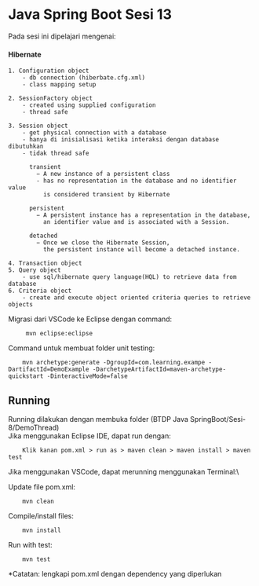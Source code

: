 # Java Spring Boot Sesi 13

Pada sesi ini dipelajari mengenai:
 #### Hibernate
 	1. Configuration object
		- db connection (hiberbate.cfg.xml)
		- class mapping setup
	
	2. SessionFactory object
		- created using supplied configuration
		- thread safe

	3. Session object
		- get physical connection with a database
		- hanya di inisialisasi ketika interaksi dengan database dibutuhkan
		- tidak thread safe
		  
		  transient 
		  	− A new instance of a persistent class
		  	- has no representation in the database and no identifier value 
		  	  is considered transient by Hibernate

		  persistent 
		    − A persistent instance has a representation in the database, 
		      an identifier value and is associated with a Session.
	
		  detached 
		    − Once we close the Hibernate Session, 
		      the persistent instance will become a detached instance.

	4. Transaction object
	5. Query object
		- use sql/hibernate query language(HQL) to retrieve data from database
	6. Criteria object
		- create and execute object oriented criteria queries to retrieve objects


Migrasi dari VSCode ke Eclipse dengan command:
        
         mvn eclipse:eclipse

Command untuk membuat folder unit testing: 

        mvn archetype:generate -DgroupId=com.learning.exampe -DartifactId=DemoExample -DarchetypeArtifactId=maven-archetype-quickstart -DinteractiveMode=false

## Running
Running dilakukan dengan membuka folder (BTDP Java SpringBoot/Sesi-8/DemoThread)\
Jika menggunakan Eclipse IDE, dapat run dengan:
        
        Klik kanan pom.xml > run as > maven clean > maven install > maven test

Jika menggunakan VSCode, dapat merunning menggunakan Terminal:\

Update file pom.xml:

        mvn clean
Compile/install files:

        mvn install
Run with test:

        mvn test

*Catatan: lengkapi pom.xml dengan dependency yang diperlukan